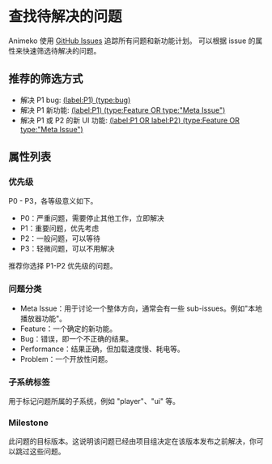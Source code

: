 # 查找待解决的问题

Animeko 使用 [GitHub Issues](https://github.com/open-ani/animeko/issues) 追踪所有问题和新功能计划。
可以根据 issue 的属性来快速筛选待解决的问题。

## 推荐的筛选方式

- 解决 P1
  bug: [(label:P1) (type:bug)](https://github.com/open-ani/animeko/issues?q=is%3Aopen%20is%3Aissue%20label%3AP1%20type%3ABug)
- 解决 P1
  新功能: [(label:P1) (type:Feature OR type:"Meta Issue")](https://github.com/open-ani/animeko/issues?q=is%3Aopen%20is%3Aissue%20%20(label%3AP1)%20%20%20(type%3AFeature%20OR%20type%3A%22Meta%20Issue%22)%20%20)
- 解决 P1 或 P2 的新 UI
  功能: [(label:P1 OR label:P2) (type:Feature OR type:"Meta Issue")](https://github.com/open-ani/animeko/issues?q=is%3Aopen%20is%3Aissue%20label%3A%22s%3A%20ui%22%20%20(label%3AP1%20OR%20label%3AP2)%20%20%20(type%3AFeature%20OR%20type%3A%22Meta%20Issue%22))

## 属性列表

### 优先级

P0 - P3，各等级意义如下。

- P0：严重问题，需要停止其他工作，立即解决
- P1：重要问题，优先考虑
- P2：一般问题，可以等待
- P3：轻微问题，可以不用解决

推荐你选择 P1-P2 优先级的问题。

### 问题分类

- Meta Issue：用于讨论一个整体方向，通常会有一些 sub-issues。例如"本地播放器功能"。
- Feature：一个确定的新功能。
- Bug：错误，即一个不正确的结果。
- Performance：结果正确，但加载速度慢、耗电等。
- Problem：一个开放性问题。

### 子系统标签

用于标记问题所属的子系统，例如 "player"、"ui" 等。

### Milestone

此问题的目标版本。这说明该问题已经由项目组决定在该版本发布之前解决，你可以跳过这些问题。
